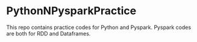 # PythonNPysparkPractice
This repo contains practice codes for Python and Pyspark.
Pyspark codes are both for RDD and Dataframes.
